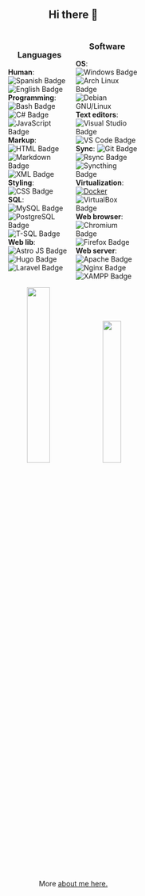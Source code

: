 <h2 align="center">Hi there 👋</h2>
<!-- Tables are not displayed together -->
<div id="container" style="display: flex; justify-content: center; align-items: center; gap: 10px">
  <!-- Table 1 -->
  <div class="table-container" style="width: 25%;">
    <h3 align="center">Languages</h3>
    <div>
      <strong>Human</strong>: <img src="https://img.shields.io/badge/Español-🇪🇸-red" alt="Spanish Badge">
      <img src="https://img.shields.io/badge/English-🇺🇸-blue" alt="English Badge">
    </div>
    <div>
      <strong>Programming</strong>: <img src="https://img.shields.io/badge/-Bash-444444?style=flat&logo=GNU%20Bash" alt="Bash Badge">
      <img src="https://img.shields.io/badge/-C%23-239120?style=flat&logo=C%20Sharp&logoColor=white" alt="C# Badge">
      <img src="https://img.shields.io/badge/-JS-F7DF1E?style=flat&logo=JavaScript&logoColor=black" alt="JavaScript Badge">
      <!-- <img src="https://img.shields.io/badge/-PHP-777BB4?style=flat&logo=PHP&logoColor=white" alt="PHP Badge"> -->
      <!-- <img src="https://img.shields.io/badge/-Python-3776AB?style=flat&logo=Python&logoColor=white" alt="Python Badge"> -->
    </div>
    <div>
      <strong>Markup</strong>: <img src="https://img.shields.io/badge/-HTML5-E34F26?style=flat&logo=HTML5&logoColor=white" alt="HTML Badge">
      <img src="https://img.shields.io/badge/-Markdown-000000?style=flat&logo=Markdown&logoColor=white" alt="Markdown Badge">
      <img src="https://img.shields.io/badge/-XML-00599C?style=flat&logo=XML&logoColor=white" alt="XML Badge">
    </div>
    <div>
      <strong>Styling</strong>: <img src="https://img.shields.io/badge/-CSS-1572B6?style=flat&logo=CSS3&logoColor=white" alt="CSS Badge">
    </div>
    <div>
      <strong>SQL</strong>: <img src="https://img.shields.io/badge/-MySQL-4479A1?style=flat&logo=MySQL&logoColor=white" alt="MySQL Badge">
      <img src="https://img.shields.io/badge/-PostgreSQL-336791?style=flat&logo=PostgreSQL&logoColor=white" alt="PostgreSQL Badge">
      <img src="https://img.shields.io/badge/-T--SQL-CC2927?style=flat&logo=Microsoft%20SQL%20Server&logoColor=white" alt="T-SQL Badge">
    </div>
    <div>
      <strong>Web lib</strong>: <img src="https://img.shields.io/badge/-Astro%20JS-0c2445?style=flat&logo=astro" alt="Astro JS Badge">
      <img src="https://img.shields.io/badge/-Hugo-FF4088?style=flat&logo=hugo" alt="Hugo Badge">
      <img src="https://img.shields.io/badge/-Laravel-FF2D20?style=flat&logo=laravel&logoColor=white" alt="Laravel Badge">
      <!-- <img src="https://img.shields.io/badge/-Bootstrap-563D7C?style=flat&logo=bootstrap&logoColor=white" alt="Bootstrap Badge"> -->
    </div>
  </div>

  <!-- Tabla 2 -->
  <div style="width: 25%;">
    <h3 align="center">Software</h3>
    <div>
      <strong>OS</strong>: <img src="https://img.shields.io/badge/-Windows-0078D6?style=flat&logo=windows&logoColor=white" alt="Windows Badge">
      <img src="https://img.shields.io/badge/-Arch%20Linux-1793D1?style=flat&logo=arch-linux&logoColor=white" alt="Arch Linux Badge">
      <img src="https://img.shields.io/badge/-Debian-A81D33?style=flat&logo=debian&logoColor=white" alt="Debian GNU/Linux">
    </div>
    <div>
      <strong>Text editors</strong>: 
      <!-- <img src="https://img.shields.io/badge/-Obsidian-0D1321?style=flat&logo=obsidian&logoColor=white" alt="Obsidian Badge"> -->
      <!-- <img src="https://img.shields.io/badge/-Neovim-57A143?style=flat&logo=neovim&logoColor=white" alt="Neovim Badge"> -->
      <img src="https://img.shields.io/badge/-Visual%20Studio-5C2D91?style=flat&logo=visual-studio" alt="Visual Studio Badge">
      <img src="https://img.shields.io/badge/-VS%20Code-007ACC?style=flat&logo=visual-studio-code&logoColor=white" alt="VS Code Badge">
    </div>
    <div>
      <strong>Sync</strong>: <img src="https://img.shields.io/badge/-Git-F05032?style=flat&logo=git&logoColor=white" alt="Git Badge">
      <!-- <img src="https://img.shields.io/badge/-FreeFileSync-0098FE?style=flat&logo=freefilesync&logoColor=white" alt="FreeFileSync Badge"> -->
      <img src="https://img.shields.io/badge/-Rsync-3D8CFF?style=flat&logo=rsync&logoColor=white" alt="Rsync Badge">
      <img src="https://img.shields.io/badge/-Syncthing-2D3134?style=flat&logo=syncthing&logoColor=white" alt="Syncthing Badge">
    </div>
    <div>
      <strong>Virtualization</strong>: <a href="https://www.docker.com"><img src="https://img.shields.io/badge/-Docker-2496ED?style=flat&logo=docker&logoColor=white" alt="Docker"></a>
      <img src="https://img.shields.io/badge/-VirtualBox-183A61?style=flat&logo=virtualbox" alt="VirtualBox Badge">
      <!-- <img src="https://img.shields.io/badge/-QEMU+virt-FF6600?style=flat&logo=qemu&logoColor=white" alt="QEMU Badge"> -->
    </div>
    <div>
      <strong>Web browser</strong>: <img src="https://img.shields.io/badge/-Chromium-4E8FFB?style=flat&logo=Google%20Chrome&logoColor=white" alt="Chromium Badge">
      <img src="https://img.shields.io/badge/-Firefox-FF7139?style=flat&logo=Firefox&logoColor=white" alt="Firefox Badge">
    </div>
    <div>
      <strong>Web server</strong>: <img src="https://img.shields.io/badge/-Apache-D22128?style=flat&logo=apache&logoColor=white" alt="Apache Badge">
      <img src="https://img.shields.io/badge/-Nginx-009639?style=flat&logo=nginx&logoColor=white" alt="Nginx Badge">
      <img src="https://img.shields.io/badge/-XAMPP-F37623?style=flat&logo=xampp&logoColor=white" alt="XAMPP Badge">
    </div>
  </div>
</div>

<div id="stats" style="margin-top: 12px;">
  <p align="center">
      <a href="https://github.com/David7ce/"><img width="30%" src="https://github-readme-stats.vercel.app/api?username=David7ce&show_icons=true&theme=tokyonight"></a>
      <a href="https://github.com/David7ce"><img width="27%" src="https://github-readme-stats.vercel.app/api/top-langs/?username=David7ce&theme=dark&hide=html,css,cmake&layout=compact&langs_count=5&bg_color=101010&hide_title=true"></a>
  </p>
</div>

<div id="info">
  <p align="center">More <a href="https://David7ce.github.io/about/">about me here.</a></p>
</div>

<!--
<div id"tables">
<table style="float: left; width: 19%; margin-right: 12px;">
  <thead>
    <tr>
      <th><strong>Languages</strong></th>
      <th>Names</th>
    </tr>
  </thead>
  <tbody>
    <tr>
      <td><strong>Human</strong></td>
      <td><img src="https://img.shields.io/badge/Español-🇪🇸-red" alt="Spanish Badge"> <img src="https://img.shields.io/badge/English-🇺🇸-blue" alt="English Badge"></td>
    </tr>
    <tr>
      <td><strong>Programming</strong></td>
      <td><img src="https://img.shields.io/badge/-Bash-444444?style=flat&logo=GNU%20Bash" alt="Bash Badge"><img src="https://img.shields.io/badge/-C%23-239120?style=flat&logo=C%20Sharp&logoColor=white" alt="C# Badge"> <img src="https://img.shields.io/badge/-JavaScript-F7DF1E?style=flat&logo=JavaScript&logoColor=black" alt="JavaScript Badge"> <img src="https://img.shields.io/badge/-PHP-777BB4?style=flat&logo=PHP&logoColor=white" alt="PHP Badge"> <img src="https://img.shields.io/badge/-Python-3776AB?style=flat&logo=Python&logoColor=white" alt="Python Badge"></td>
    </tr>
    <tr>
      <td><strong>Markup</strong></td>
      <td><img src="https://img.shields.io/badge/-HTML5-E34F26?style=flat&logo=HTML5&logoColor=white" alt="HTML Badge"> <img src="https://img.shields.io/badge/-Markdown-000000?style=flat&logo=Markdown&logoColor=white" alt="Markdown Badge"> <img src="https://img.shields.io/badge/-XML-00599C?style=flat&logo=XML&logoColor=white" alt="XML Badge"></td>
    </tr>
    <tr>
      <td><strong>Styling</strong></td>
      <td><img src="https://img.shields.io/badge/-CSS-1572B6?style=flat&logo=CSS3&logoColor=white" alt="CSS Badge"></td>
    </tr>
    <tr>
      <td><strong>SQL</strong></td>
      <td><img src="https://img.shields.io/badge/-MySQL-4479A1?style=flat&logo=MySQL&logoColor=white" alt="MySQL Badge"> <img src="https://img.shields.io/badge/-PostgreSQL-336791?style=flat&logo=PostgreSQL&logoColor=white" alt="PostgreSQL Badge"> <img src="https://img.shields.io/badge/-T--SQL-CC2927?style=flat&logo=Microsoft%20SQL%20Server&logoColor=white" alt="T-SQL Badge"></td>
    </tr>
    <tr>
      <td><strong>Web lib</strong></td>
      <td><img src="https://img.shields.io/badge/-Astro%20JS-0c2445?style=flat&logo=astro" alt="Astro JS Badge"> <img src="https://img.shields.io/badge/-Hugo-FF4088?style=flat&logo=hugo" alt="Hugo Badge"> <img src="https://img.shields.io/badge/-Laravel-FF2D20?style=flat&logo=laravel&logoColor=white" alt="Laravel Badge"> <img src="https://img.shields.io/badge/-Bootstrap-563D7C?style=flat&logo=bootstrap&logoColor=white" alt="Bootstrap Badge"></td>
    </tr>
  </tbody>
</table>
</div>

<table style="float: left; width: 19%;">
  <thead>
    <tr>
      <th><strong>Software</strong></th>
      <th>Names</th>
    </tr>
  </thead>
  <tbody>
    <tr>
      <td><strong>OS</strong></td>
      <td><img src="https://img.shields.io/badge/-Windows-0078D6?style=flat&logo=windows&logoColor=white" alt="Windows Badge"> <img src="https://img.shields.io/badge/-Arch%20Linux-1793D1?style=flat&logo=arch-linux&logoColor=white" alt="Arch Linux Badge"> <img src="https://img.shields.io/badge/-Debian-A81D33?style=flat&logo=debian&logoColor=white" alt="Debian GNU/Linux"></td>
    </tr>
    <tr>
      <td><strong>Text editors</strong></td>
      <td><img src="https://img.shields.io/badge/-Obsidian-0D1321?style=flat&logo=obsidian&logoColor=white" alt="Obsidian Badge"><img src="https://img.shields.io/badge/-Kate-0082C9?style=flat&logo=kate&logoColor=white" alt="Kate Badge"> <img src="https://img.shields.io/badge/-Neovim-57A143?style=flat&logo=neovim&logoColor=white" alt="Neovim Badge"> <img src="https://img.shields.io/badge/-Visual%20Studio-5C2D91?style=flat&logo=visual-studio" alt="Visual Studio Badge"> <img src="https://img.shields.io/badge/-VS%20Code-007ACC?style=flat&logo=visual-studio-code&logoColor=white" alt="VS Code Badge"></td>
    </tr>
    <tr>
      <td><strong>Sync</strong></td>
      <td><img src="https://img.shields.io/badge/-Git-F05032?style=flat&logo=git&logoColor=white" alt="Git Badge"> <img src="https://img.shields.io/badge/-Rsync-3D8CFF?style=flat&logo=rsync&logoColor=white" alt="Rsync Badge"> <img src="https://img.shields.io/badge/-Syncthing-2D3134?style=flat&logo=syncthing&logoColor=white" alt="Syncthing Badge"> <img src="https://img.shields.io/badge/-FreeFileSync-0098FE?style=flat&logo=freefilesync&logoColor=white" alt="FreeFileSync Badge"></td>
    </tr>
    <tr>
      <td><strong>Virtualization</strong></td>
      <td><a href="https://www.docker.com"><img src="https://img.shields.io/badge/-Docker-2496ED?style=flat&logo=docker&logoColor=white" alt="Docker"></a> <img src="https://img.shields.io/badge/-VirtualBox-183A61?style=flat&logo=virtualbox" alt="VirtualBox Badge"> <img src="https://img.shields.io/badge/-Virt--Manager-4EAA25?style=flat&logo=virtualbox" alt="Virt-Manager Badge"> + <img src="https://img.shields.io/badge/-QEMU-FF6600?style=flat&logo=qemu&logoColor=white" alt="QEMU Badge"></td>
    </tr>
    <tr>
      <td><strong>Web browser</strong></td>
      <td><img src="https://img.shields.io/badge/-Chromium-4E8FFB?style=flat&logo=Google%20Chrome&logoColor=white" alt="Chromium Badge"> <img src="https://img.shields.io/badge/-Firefox-FF7139?style=flat&logo=Firefox&logoColor=white" alt="Firefox Badge"></td>
    </tr>
    <tr>
      <td><strong>Web server</strong></td>
      <td><img src="https://img.shields.io/badge/-Apache-D22128?style=flat&logo=apache&logoColor=white" alt="Apache Badge"> <img src="https://img.shields.io/badge/-Nginx-009639?style=flat&logo=nginx&logoColor=white" alt="Nginx Badge"> <img src="https://img.shields.io/badge/-XAMPP-F37623?style=flat&logo=xampp&logoColor=white" alt="XAMPP Badge"></td>
    </tr>
  </tbody>
</table>
-->

<!--
# Hi there 👋

| **Computer Languages**     | Names                                                                                                                                                                                                                                                                                                                                                                                                                                                                                                                                                                                               |
| :------------------------: | :-------------------------------------------------------------------------------------------------------------------------------------------------------------------------------------------------------------------------------------------------------------------------------------------------------------------------------------------------------------------------------------------------------------------------------------------------------------------------------------------------------------------------------------------------------------------------------------------------: |
| **Human languages**        | ![Spanish Badge](https://img.shields.io/badge/Español-🇪🇸-red) ![English Badge](https://img.shields.io/badge/English-🇺🇸-blue)                                                                                                                                                                                                                                                                                                                                                                                                                                                                         |
| **Programming Languages**  | ![Bash![C# Badge](https://img.shields.io/badge/-C%23-239120?style=flat&logo=C%20Sharp&logoColor=white) Badge](https://img.shields.io/badge/-Bash-444444?style=flat&logo=GNU%20Bash) ![C# Badge](https://img.shields.io/badge/-C%23-239120?style=flat&logo=C%20Sharp&logoColor=white) ![JavaScript Badge](https://img.shields.io/badge/-JavaScript-F7DF1E?style=flat&logo=JavaScript&logoColor=black) ![PHP Badge](https://img.shields.io/badge/-PHP-777BB4?style=flat&logo=PHP&logoColor=white) ![Python Badge](https://img.shields.io/badge/-Python-3776AB?style=flat&logo=Python&logoColor=white) |
| **Markup Languages**       | ![HTML Badge](https://img.shields.io/badge/-HTML5-E34F26?style=flat&logo=HTML5&logoColor=white) ![Markdown Badge](https://img.shields.io/badge/-Markdown-000000?style=flat&logo=Markdown&logoColor=white) ![XML Badge](https://img.shields.io/badge/-XML-00599C?style=flat&logo=XML&logoColor=white)                                                                                                                                                                                                                                                                                                |
| **Styling Languages**      | ![CSS Badge](https://img.shields.io/badge/-CSS-1572B6?style=flat&logo=CSS3&logoColor=white)                                                                                                                                                                                                                                                                                                                                                                                                                                                                                                         |
| **Search Query Languages** | ![MySQL Badge](https://img.shields.io/badge/-MySQL-4479A1?style=flat&logo=MySQL&logoColor=white) ![PostgreSQL Badge](https://img.shields.io/badge/-PostgreSQL-336791?style=flat&logo=PostgreSQL&logoColor=white) ![T-SQL Badge](https://img.shields.io/badge/-T--SQL-CC2927?style=flat&logo=Microsoft%20SQL%20Server&logoColor=white)                                                                                                                                                                                                                                                               |
| **Web Library/Framework**  | ![Astro JS Badge](https://img.shields.io/badge/-Astro%20JS-0c2445?style=flat&logo=astro) ![Hugo Badge](https://img.shields.io/badge/-Hugo-FF4088?style=flat&logo=hugo) ![Laravel Badge](https://img.shields.io/badge/-Laravel-FF2D20?style=flat&logo=laravel&logoColor=white) ![Bootstrap Badge](https://img.shields.io/badge/-Bootstrap-563D7C?style=flat&logo=bootstrap&logoColor=white)                                                                                                                                                                                                          |

| **Software Dev Kit**  | Names                                                                                                                                                                                                                                                                                                                                                                                                                            |
| :-------------------: | :----------------------------------------------------------------------------------------------------------------------------------------------------------------------------------------------------------------------------------------------------------------------------------------------------------------------------------------------------------------------------------------------------------------------------: |
| **Operating Systems** | ![Windows Badge](https://img.shields.io/badge/-Windows-0078D6?style=flat&logo=windows&logoColor=white) ![Arch Linux Badge](https://img.shields.io/badge/-Arch%20Linux-1793D1?style=flat&logo=arch-linux&logoColor=white) ![Debian GNU/Linux](https://img.shields.io/badge/-Debian%20GNU%2FLinux-A81D33?style=flat&logo=debian&logoColor=white)                                                                                   |
| **Code editors**      | ![Kate Badge](https://img.shields.io/badge/-Kate-0082C9?style=flat&logo=kate&logoColor=white) ![Neovim Badge](https://img.shields.io/badge/-Neovim-57A143?style=flat&logo=neovim&logoColor=white) ![Visual Studio Badge](https://img.shields.io/badge/-Visual%20Studio-5C2D91?style=flat&logo=visual-studio) ![VS Code Badge](https://img.shields.io/badge/-VS%20Code-007ACC?style=flat&logo=visual-studio-code&logoColor=white) |
| **Note editors**      | ![Obsidian Badge](https://img.shields.io/badge/-Obsidian-0D1321?style=flat&logo=obsidian&logoColor=white)                                                                                                                                                                                                                                                                                                                        |
| **Sync**              | ![Git Badge](https://img.shields.io/badge/-Git-F05032?style=flat&logo=git&logoColor=white) ![Rsync Badge](https://img.shields.io/badge/-Rsync-3D8CFF?style=flat&logo=rsync&logoColor=white) ![Syncthing Badge](https://img.shields.io/badge/-Syncthing-2D3134?style=flat&logo=syncthing&logoColor=white) ![FreeFileSync Badge](https://img.shields.io/badge/-FreeFileSync-0098FE?style=flat&logo=freefilesync&logoColor=white)   |
| **Virtualization**    | [![Docker](https://img.shields.io/badge/-Docker-2496ED?style=flat&logo=docker&logoColor=white)](https://www.docker.com) ![VirtualBox Badge](https://img.shields.io/badge/-VirtualBox-183A61?style=flat&logo=virtualbox) ![Virt-Manager Badge](https://img.shields.io/badge/-Virt--Manager-4EAA25?style=flat&logo=virtualbox) + ![QEMU Badge](https://img.shields.io/badge/-QEMU-FF6600?style=flat&logo=qemu&logoColor=white)     |
| **Web browsers**      | ![Chromium Badge](https://img.shields.io/badge/-Chromium-4E8FFB?style=flat&logo=Google%20Chrome&logoColor=white) ![Firefox Badge](https://img.shields.io/badge/-Firefox-FF7139?style=flat&logo=Firefox&logoColor=white)                                                                                                                                                                                                          |
| **Web server**        | ![Apache Badge](https://img.shields.io/badge/-Apache-D22128?style=flat&logo=apache&logoColor=white) ![Nginx Badge](https://img.shields.io/badge/-Nginx-009639?style=flat&logo=nginx&logoColor=white) ![XAMPP Badge](https://img.shields.io/badge/-XAMPP-F37623?style=flat&logo=xampp&logoColor=white)                                                                                                                            |

|   ------     | ---                                                                                                                                                                                                                         |
| :----------: | :-------------------------------------------------------------------------------------------------------------------------------------------------------------------------------------------------------------------------: |
| ![Quiec's github stats](https://github-readme-stats.vercel.app/api?username=David7ce&show_icons=true&theme=tokyonight) | ![Quiec's github stats](https://github-readme-stats.vercel.app/api/top-langs/?username=David7ce&theme=radical&layout=compact)
-->

<!--: APIS :-->
<!--: https://github-readme-stats.vercel.app/api?username=David7ce&theme=chartreuse-dark&hide_border=false&include_all_commits=true&count_private=true :-->
<!--: https://github-readme-stats.vercel.app/api?username=David7ce&show_icons=true&theme=tokyonight :-->

<!--: https://github-readme-stats.vercel.app/api/top-langs/?username=David7ce&theme=chartreuse-dark&hide_border=false&include_all_commits=true&count_private=true&layout=compact :-->
<!--: https://github-readme-stats.vercel.app/api/top-langs/?username=David7ce&theme=dark&hide=html,css,cmake&layout=compact&langs_count=5&bg_color=101010&hide_title=true :-->
<!--: https://github-readme-stats.vercel.app/api/top-langs/?username=David7ce&theme=radical&layout=compact  :-->

<!--: https://github-readme-streak-stats.herokuapp.com/?user=David7ce&theme=chartreuse-dark&hide_border=false :-->

<!--: https://komarev.com/ghpvc/?username=David7ce&color=grey :-->
<!--: https://leetcode.card.workers.dev/David7ce?theme=dark&font=baloo&extension=null&border=2&border_radius=8 :-->
<!--: https://visitcount.itsvg.in/api?id=David7ce&icon=0&color=0 :-->